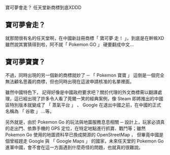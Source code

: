 寶可夢會走？ 任天堂新商標到底XDDD

## 寶可夢會走？
就那間很有名的任天堂啊，在中國新註冊商標「 寶可夢 走！ 」，到底是在幹嘛XD
雖然說其實猜得到啦，阿不就「 Pokemon GO 」 硬要翻成中文...

## 寶可夢寶寶？
不過，同時出現的另一個新的商標就妙了 ─ 「 Pokemon 寶寶 」 這倒是一個完全無法顧名思義的商標，但也同時出現在這波申請核准的名單裡面。


雖然中國特色下， 記得好像是中國政府要求吧？關於代理的外文商標需以翻譯處理，這已經出現了許多令人看了莞爾一笑的經典案例，像 Steam 即將推出的中國區特別版本就變成了 「 蒸氣平台 」 、 Google 在退出中國之前，在中國的正式名稱為 「 谷歌 」 ...等。

另外就是，由於 Pokemon Go 的玩法與地圖服務息息相關 ─ 設計上，玩家必須真的走出門、依靠手機的 GPS 定位，在特定地點進行抓寶、戰鬥等；雖然 Pokemon Go 使用的地圖資料早已換成開源的 OpenStreetMap ， 但畢竟中國是個曾經趕走 Google 與 「 Google Maps 」 的國家，未來任天堂的 Pokemon Go 進軍中國，會不會在這一方面遇到什麼奇怪的問題，也就真的很難說。